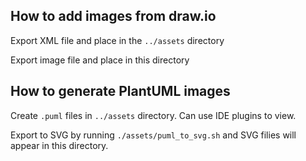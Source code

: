 ## How to add images from draw.io
Export XML file and place in the `../assets` directory

Export image file and place in this directory

## How to generate PlantUML images
Create `.puml` files in `../assets` directory. Can use IDE plugins to view.

Export to SVG by running `./assets/puml_to_svg.sh` and SVG filies will appear in this directory.

